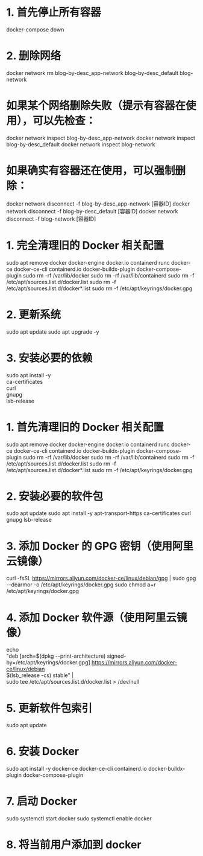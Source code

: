 # 1. 首先停止所有容器
docker-compose down

# 2. 删除网络
docker network rm blog-by-desc_app-network blog-by-desc_default blog-network

# 如果某个网络删除失败（提示有容器在使用），可以先检查：
docker network inspect blog-by-desc_app-network
docker network inspect blog-by-desc_default
docker network inspect blog-network

# 如果确实有容器还在使用，可以强制删除：
docker network disconnect -f blog-by-desc_app-network [容器ID]
docker network disconnect -f blog-by-desc_default [容器ID]
docker network disconnect -f blog-network [容器ID]


# 1. 完全清理旧的 Docker 相关配置
sudo apt remove docker docker-engine docker.io containerd runc docker-ce docker-ce-cli containerd.io docker-buildx-plugin docker-compose-plugin
sudo rm -rf /var/lib/docker
sudo rm -rf /var/lib/containerd
sudo rm -f /etc/apt/sources.list.d/docker.list
sudo rm -f /etc/apt/sources.list.d/docker*.list
sudo rm -f /etc/apt/keyrings/docker.gpg

# 2. 更新系统
sudo apt update
sudo apt upgrade -y

# 3. 安装必要的依赖
sudo apt install -y \
    ca-certificates \
    curl \
    gnupg \
    lsb-release


# 1. 首先清理旧的 Docker 相关配置
sudo apt remove docker docker-engine docker.io containerd runc docker-ce docker-ce-cli containerd.io docker-buildx-plugin docker-compose-plugin
sudo rm -rf /var/lib/docker
sudo rm -rf /var/lib/containerd
sudo rm -f /etc/apt/sources.list.d/docker.list
sudo rm -f /etc/apt/sources.list.d/docker*.list
sudo rm -f /etc/apt/keyrings/docker.gpg

# 2. 安装必要的软件包
sudo apt update
sudo apt install -y apt-transport-https ca-certificates curl gnupg lsb-release

# 3. 添加 Docker 的 GPG 密钥（使用阿里云镜像）
curl -fsSL https://mirrors.aliyun.com/docker-ce/linux/debian/gpg | sudo gpg --dearmor -o /etc/apt/keyrings/docker.gpg
sudo chmod a+r /etc/apt/keyrings/docker.gpg

# 4. 添加 Docker 软件源（使用阿里云镜像）
echo \
  "deb [arch=$(dpkg --print-architecture) signed-by=/etc/apt/keyrings/docker.gpg] https://mirrors.aliyun.com/docker-ce/linux/debian \
  $(lsb_release -cs) stable" | \
  sudo tee /etc/apt/sources.list.d/docker.list > /dev/null

# 5. 更新软件包索引
sudo apt update

# 6. 安装 Docker
sudo apt install -y docker-ce docker-ce-cli containerd.io docker-buildx-plugin docker-compose-plugin

# 7. 启动 Docker
sudo systemctl start docker
sudo systemctl enable docker

# 8. 将当前用户添加到 docker 

